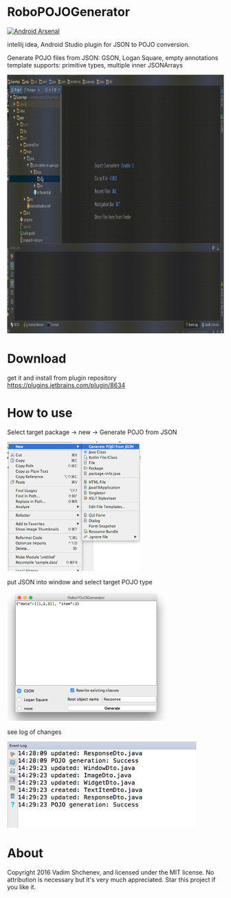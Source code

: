 # RoboPOJOGenerator

[![Android Arsenal](https://img.shields.io/badge/Android%20Arsenal-RoboPOJOGenerator-green.svg?style=true)](https://android-arsenal.com/details/1/4429)

intellij idea, Android Studio plugin for JSON to POJO conversion.

Generate POJO files from JSON: GSON, Logan Square, empty annotations template 
supports: primitive types, multiple inner JSONArrays

<p><img src="images/tutorial.gif" width="900" height="600"></p>


# Download
get it and install from plugin repository https://plugins.jetbrains.com/plugin/8634

# How to use

Select target package -> new -> Generate POJO from JSON

<p>
<img src="images/plugin_start.png" height="300">
</p>

put JSON into window and select target POJO type

<p>
<img src="images/plugin_window.png" height="300">
</p>

see log of changes

<p>
<img src="images/plugin_log.png" height="200">
</p>

# About
Copyright 2016 Vadim Shchenev, and licensed under the MIT license. No attribution is necessary but it's very much appreciated. Star this project if you like it.
